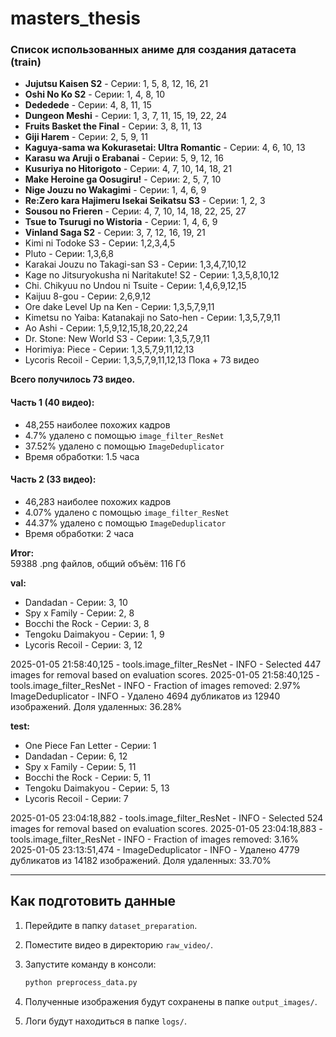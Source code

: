 # masters_thesis


### Список использованных аниме для создания датасета (train)

- **Jujutsu Kaisen S2** - Серии: 1, 5, 8, 12, 16, 21
- **Oshi No Ko S2** - Серии: 1, 4, 8, 10
- **Dededede** - Серии: 4, 8, 11, 15
- **Dungeon Meshi** - Серии: 1, 3, 7, 11, 15, 19, 22, 24
- **Fruits Basket the Final** - Серии: 3, 8, 11, 13
- **Giji Harem** - Серии: 2, 5, 9, 11
- **Kaguya-sama wa Kokurasetai: Ultra Romantic** - Серии: 4, 6, 10, 13
- **Karasu wa Aruji o Erabanai**  - Серии: 5, 9, 12, 16
- **Kusuriya no Hitorigoto**  - Серии: 4, 7, 10, 14, 18, 21
- **Make Heroine ga Oosugiru!**   - Серии: 2, 5, 7, 10
- **Nige Jouzu no Wakagimi** - Серии: 1, 4, 6, 9
- **Re:Zero kara Hajimeru Isekai Seikatsu S3** - Серии: 1, 2, 3
- **Sousou no Frieren** - Серии: 4, 7, 10, 14, 18, 22, 25, 27
- **Tsue to Tsurugi no Wistoria** - Серии: 1, 4, 6, 9
- **Vinland Saga S2** - Серии: 3, 7, 12, 16, 19, 21
- Kimi ni Todoke S3 - Серии: 1,2,3,4,5
- Pluto - Серии: 1,3,6,8
- Karakai Jouzu no Takagi-san S3 - Серии: 1,3,4,7,10,12
- Kage no Jitsuryokusha ni Naritakute! S2 - Серии: 1,3,5,8,10,12
- Chi. Chikyuu no Undou ni Tsuite - Серии: 1,4,6,9,12,15
- Kaijuu 8-gou - Серии: 2,6,9,12
- Ore dake Level Up na Ken - Серии: 1,3,5,7,9,11
- Kimetsu no Yaiba: Katanakaji no Sato-hen - Серии: 1,3,5,7,9,11
- Ao Ashi - Серии: 1,5,9,12,15,18,20,22,24
- Dr. Stone: New World S3 - Серии: 1,3,5,7,9,11
- Horimiya: Piece - Серии: 1,3,5,7,9,11,12,13
- Lycoris Recoil - Серии: 1,3,5,7,9,11,12,13
Пока + 73 видео

**Всего получилось 73 видео.**


#### Часть 1 (40 видео):
- 48,255 наиболее похожих кадров
- 4.7% удалено с помощью `image_filter_ResNet`
- 37.52% удалено с помощью `ImageDeduplicator`
- Время обработки: 1.5 часа

#### Часть 2 (33 видео):
- 46,283 наиболее похожих кадров
- 4.07% удалено с помощью `image_filter_ResNet`
- 44.37% удалено с помощью `ImageDeduplicator`
- Время обработки: 2 часа

**Итог:**  
59388 .png файлов, общий объём: 116 Гб

**val:**
- Dandadan - Серии: 3, 10
- Spy x Family - Серии: 2, 8
- Bocchi the Rock - Серии: 3, 8
- Tengoku Daimakyou - Серии: 1, 9
- Lycoris Recoil - Серии: 3, 12

2025-01-05 21:58:40,125 - tools.image_filter_ResNet - INFO - Selected 447 images for removal based on evaluation scores.
2025-01-05 21:58:40,125 - tools.image_filter_ResNet - INFO - Fraction of images removed: 2.97%
 ImageDeduplicator - INFO - Удалено 4694 дубликатов из 12940 изображений. Доля удаленных: 36.28%



**test:**
- One Piece Fan Letter - Серии: 1
- Dandadan - Серии: 6, 12
- Spy x Family - Серии: 5, 11
- Bocchi the Rock - Серии: 5, 11
- Tengoku Daimakyou - Серии: 5, 13
- Lycoris Recoil - Серии: 7

2025-01-05 23:04:18,882 - tools.image_filter_ResNet - INFO - Selected 524 images for removal based on evaluation scores.
2025-01-05 23:04:18,883 - tools.image_filter_ResNet - INFO - Fraction of images removed: 3.16%
2025-01-05 23:13:51,474 - ImageDeduplicator - INFO - Удалено 4779 дубликатов из 14182 изображений. Доля удаленных: 33.70%

---


## Как подготовить данные

1. Перейдите в папку `dataset_preparation`.
2. Поместите видео в директорию `raw_video/`.
3. Запустите команду в консоли:
   
   ```bash
   python preprocess_data.py
5. Полученные изображения будут сохранены в папке `output_images/`.
6. Логи будут находиться в папке `logs/`.
